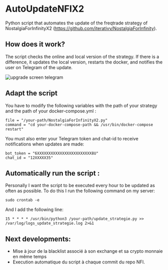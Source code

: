 # AutoUpdateNFIX2
Python script that automates the update of the freqtrade strategy of NostalgiaForInfinityX2 (https://github.com/iterativv/NostalgiaForInfinity).

## How does it work?
The script checks the online and local version of the strategy.
If there is a difference, it updates the local version, restarts the docker, and notifies the user on Telegram of the update.

![upgrade screen telegram](https://i.imgur.com/66s1rgV.png)

## Adapt the script
You have to modify the following variables with the path of your strategy and the path of your docker-compose.yml :
```
file = "/your-path/NostalgiaForInfinityX2.py"
command = "cd your-docker-compose-path && /usr/bin/docker-compose restart"
```
You must also enter your Telegram token and chat-id to receive notifications when updates are made:
```
bot_token = "6XXXXXXXXXXXXXXXXXXXXXXXX8U"
chat_id = "12XXXXX35"
```

## Automatically run the script :
Personally I want the script to be executed every hour to be updated as often as possible. To do this I run the following command on my server:
```
sudo crontab -e
```
And I add the following line:
```
15 * * * * /usr/bin/python3 /your-path/update_strategie.py >> /var/log/logs_update_strategie.log 2>&1
```

## Next developments:
- Mise à jour de la blacklist associé à son exchange et sa crypto monnaie en même temps
- Execution automatique du script à chaque commit du repo NFI.
